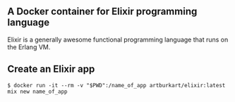 ## A Docker container for Elixir programming language

Elixir is a generally awesome functional programming language that runs on the Erlang VM.

## Create an Elixir app

```console
$ docker run -it --rm -v "$PWD":/name_of_app artburkart/elixir:latest mix new name_of_app
```
